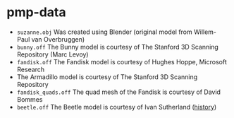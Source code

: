 # pmp-data

* `suzanne.obj` Was created using Blender (original model from Willem-Paul van Overbruggen)
* `bunny.off` The Bunny model is courtesy of The Stanford 3D Scanning Repository (Marc Levoy)
* `fandisk.off` The Fandisk model is courtesy of Hughes Hoppe, Microsoft Research
* The Armadillo model is courtesy of The Stanford 3D Scanning Repository
* `fandisk_quads.off` The quad mesh of the Fandisk is courtesy of David Bommes
* `beetle.off` The Beetle model is courtesy of Ivan Sutherland ([history](http://www.cs.utah.edu/docs/misc/Uteapot03.pdf))
